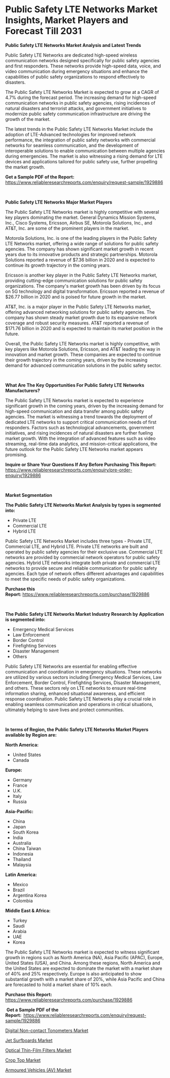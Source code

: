 <p><h1>Public Safety LTE Networks Market Insights, Market Players and Forecast Till 2031</h1></p><p><strong>Public Safety LTE Networks Market Analysis and Latest Trends</strong></p>
<p><p>Public Safety LTE Networks are dedicated high-speed wireless communication networks designed specifically for public safety agencies and first responders. These networks provide high-speed data, voice, and video communication during emergency situations and enhance the capabilities of public safety organizations to respond effectively to disasters.</p><p>The Public Safety LTE Networks Market is expected to grow at a CAGR of 4.7% during the forecast period. The increasing demand for high-speed communication networks in public safety agencies, rising incidences of natural disasters and terrorist attacks, and government initiatives to modernize public safety communication infrastructure are driving the growth of the market.</p><p>The latest trends in the Public Safety LTE Networks Market include the adoption of LTE-Advanced technologies for improved network performance, the integration of public safety networks with commercial networks for seamless communication, and the development of interoperable solutions to enable communication between multiple agencies during emergencies. The market is also witnessing a rising demand for LTE devices and applications tailored for public safety use, further propelling the market growth.</p></p>
<p><strong>Get a Sample PDF of the Report:&nbsp;</strong> <a href="https://www.reliableresearchreports.com/enquiry/request-sample/1929886">https://www.reliableresearchreports.com/enquiry/request-sample/1929886</a></p>
<p>&nbsp;</p>
<p><strong>Public Safety LTE Networks Major Market Players</strong></p>
<p><p>The Public Safety LTE Networks market is highly competitive with several key players dominating the market. General Dynamics Mission Systems, Inc., Cisco Systems, Ericsson, Airbus SE, Motorola Solutions, Inc., and AT&T, Inc. are some of the prominent players in the market.</p><p>Motorola Solutions, Inc. is one of the leading players in the Public Safety LTE Networks market, offering a wide range of solutions for public safety agencies. The company has shown significant market growth in recent years due to its innovative products and strategic partnerships. Motorola Solutions reported a revenue of $7.36 billion in 2020 and is expected to continue its growth trajectory in the coming years.</p><p>Ericsson is another key player in the Public Safety LTE Networks market, providing cutting-edge communication solutions for public safety organizations. The company's market growth has been driven by its focus on 5G technology and digital transformation. Ericsson reported a revenue of $26.77 billion in 2020 and is poised for future growth in the market.</p><p>AT&T, Inc. is a major player in the Public Safety LTE Networks market, offering advanced networking solutions for public safety agencies. The company has shown steady market growth due to its expansive network coverage and robust security measures. AT&T reported a revenue of $171.76 billion in 2020 and is expected to maintain its market position in the future.</p><p>Overall, the Public Safety LTE Networks market is highly competitive, with key players like Motorola Solutions, Ericsson, and AT&T leading the way in innovation and market growth. These companies are expected to continue their growth trajectory in the coming years, driven by the increasing demand for advanced communication solutions in the public safety sector.</p></p>
<p>&nbsp;</p>
<p><strong>What Are The Key Opportunities For Public Safety LTE Networks Manufacturers?</strong></p>
<p><p>The Public Safety LTE Networks market is expected to experience significant growth in the coming years, driven by the increasing demand for high-speed communication and data transfer among public safety agencies. The market is witnessing a trend towards the deployment of dedicated LTE networks to support critical communication needs of first responders. Factors such as technological advancements, government initiatives, and rising incidences of natural disasters are further fueling market growth. With the integration of advanced features such as video streaming, real-time data analytics, and mission-critical applications, the future outlook for the Public Safety LTE Networks market appears promising.</p></p>
<p><strong>Inquire or Share Your Questions If Any Before Purchasing This Report:</strong> <a href="https://www.reliableresearchreports.com/enquiry/pre-order-enquiry/1929886">https://www.reliableresearchreports.com/enquiry/pre-order-enquiry/1929886</a></p>
<p>&nbsp;</p>
<p><strong>Market Segmentation</strong></p>
<p><strong>The Public Safety LTE Networks Market Analysis by types is segmented into:</strong></p>
<p><ul><li>Private LTE</li><li>Commercial LTE</li><li>Hybrid LTE</li></ul></p>
<p><p>Public Safety LTE Networks Market includes three types - Private LTE, Commercial LTE, and Hybrid LTE. Private LTE networks are built and operated by public safety agencies for their exclusive use. Commercial LTE networks are provided by commercial network operators for public safety agencies. Hybrid LTE networks integrate both private and commercial LTE networks to provide secure and reliable communication for public safety agencies. Each type of network offers different advantages and capabilities to meet the specific needs of public safety organizations.</p></p>
<p><strong>Purchase this Report:&nbsp;</strong><a href="https://www.reliableresearchreports.com/purchase/1929886">https://www.reliableresearchreports.com/purchase/1929886</a></p>
<p>&nbsp;</p>
<p><strong>The Public Safety LTE Networks Market Industry Research by Application is segmented into:</strong></p>
<p><ul><li>Emergency Medical Services</li><li>Law Enforcement</li><li>Border Control</li><li>Firefighting Services</li><li>Disaster Management</li><li>Others</li></ul></p>
<p><p>Public Safety LTE Networks are essential for enabling effective communication and coordination in emergency situations. These networks are utilized by various sectors including Emergency Medical Services, Law Enforcement, Border Control, Firefighting Services, Disaster Management, and others. These sectors rely on LTE networks to ensure real-time information sharing, enhanced situational awareness, and efficient response coordination. Public Safety LTE Networks play a crucial role in enabling seamless communication and operations in critical situations, ultimately helping to save lives and protect communities.</p></p>
<p>&nbsp;</p>
<p><strong>In terms of Region, the Public Safety LTE Networks Market Players available by Region are:</strong></p>
<p>
    <p> <strong> North America: </strong>
        <ul>
            <li>United States</li>
            <li>Canada</li>
        </ul>
        </p> 
    <p> <strong> Europe: </strong>
        <ul>
            <li>Germany</li>
            <li>France</li>
            <li>U.K.</li>
            <li>Italy</li>
            <li>Russia</li>
        </ul>
        </p> 
    <p> <strong> Asia-Pacific: </strong>
        <ul>
            <li>China</li>
            <li>Japan</li>
            <li>South Korea</li>
            <li>India</li>
            <li>Australia</li>
            <li>China Taiwan</li>
            <li>Indonesia</li>
            <li>Thailand</li>
            <li>Malaysia</li>
        </ul>
        </p> 
    <p> <strong> Latin America: </strong>
        <ul>
            <li>Mexico</li>
            <li>Brazil</li>
            <li>Argentina Korea</li>
            <li>Colombia</li>
        </ul>
        </p> 
    <p> <strong> Middle East & Africa: </strong>
        <ul>
            <li>Turkey</li>
            <li>Saudi</li>
            <li>Arabia</li>
            <li>UAE</li>
            <li>Korea</li>
        </ul>
    </p>
    </p>
<p><p>The Public Safety LTE Networks market is expected to witness significant growth in regions such as North America (NA), Asia Pacific (APAC), Europe, United States (USA), and China. Among these regions, North America and the United States are expected to dominate the market with a market share of 40% and 25% respectively. Europe is also anticipated to show substantial growth with a market share of 20%, while Asia Pacific and China are forecasted to hold a market share of 10% each.</p></p>
<p><strong>Purchase this Report: </strong><a href="https://www.reliableresearchreports.com/purchase/1929886">https://www.reliableresearchreports.com/purchase/1929886</a></p>
<p>&nbsp;<strong>Get a Sample PDF of the Report:&nbsp;&nbsp;</strong><a href="https://www.reliableresearchreports.com/enquiry/request-sample/1929886">https://www.reliableresearchreports.com/enquiry/request-sample/1929886</a></p>
<p><strong></strong></p>
<p><p><a href="https://thundering-castanet-c65.notion.site/Digital-Non-contact-Tonometers-Market-Size-Growth-and-Forecast-from-2024-2031-5c4b6f7f129b4f5ea2871ac634ef5264">Digital Non-contact Tonometers Market</a></p><p><a href="https://view.publitas.com/reportprime-1/jet-surfboards-market-insights-market-players-and-forecast-till-2031/">Jet Surfboards Market</a></p><p><a href="https://bubble-tree-ea4.notion.site/Optical-Thin-Film-Filters-Market-A-Comprehensive-Report-of-its-Market-Share-Growth-Trends-2024--19ab0fc4c07d469693c12dd6ec55380b">Optical Thin-Film Filters Market</a></p><p><a href="https://view.publitas.com/reportprime-1/crop-top-market-size-2024-2031-global-industrial-analysis-key-geographical-regions-market-share-top-key-players-product-types-and-forecast-research-report/">Crop Top Market</a></p><p><a href="https://github.com/changoleonlaverguenzanoexiste/Market-Research-Report-List-2/blob/main/armoured-vehicles-av-market.md">Armoured Vehicles (AV) Market</a></p></p>